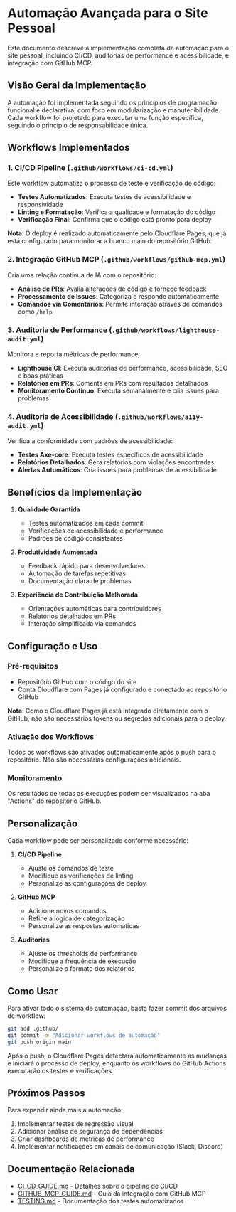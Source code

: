 # Automação Avançada para o Site Pessoal

Este documento descreve a implementação completa de automação para o site pessoal, incluindo CI/CD, auditorias de performance e acessibilidade, e integração com GitHub MCP.

## Visão Geral da Implementação

A automação foi implementada seguindo os princípios de programação funcional e declarativa, com foco em modularização e manutenibilidade. Cada workflow foi projetado para executar uma função específica, seguindo o princípio de responsabilidade única.

## Workflows Implementados

### 1. CI/CD Pipeline (`.github/workflows/ci-cd.yml`)

Este workflow automatiza o processo de teste e verificação de código:

- **Testes Automatizados**: Executa testes de acessibilidade e responsividade
- **Linting e Formatação**: Verifica a qualidade e formatação do código
- **Verificação Final**: Confirma que o código está pronto para deploy

**Nota**: O deploy é realizado automaticamente pelo Cloudflare Pages, que já está configurado para monitorar a branch main do repositório GitHub.

### 2. Integração GitHub MCP (`.github/workflows/github-mcp.yml`)

Cria uma relação contínua de IA com o repositório:

- **Análise de PRs**: Avalia alterações de código e fornece feedback
- **Processamento de Issues**: Categoriza e responde automaticamente
- **Comandos via Comentários**: Permite interação através de comandos como `/help`

### 3. Auditoria de Performance (`.github/workflows/lighthouse-audit.yml`)

Monitora e reporta métricas de performance:

- **Lighthouse CI**: Executa auditorias de performance, acessibilidade, SEO e boas práticas
- **Relatórios em PRs**: Comenta em PRs com resultados detalhados
- **Monitoramento Contínuo**: Executa semanalmente e cria issues para problemas

### 4. Auditoria de Acessibilidade (`.github/workflows/a11y-audit.yml`)

Verifica a conformidade com padrões de acessibilidade:

- **Testes Axe-core**: Executa testes específicos de acessibilidade
- **Relatórios Detalhados**: Gera relatórios com violações encontradas
- **Alertas Automáticos**: Cria issues para problemas de acessibilidade

## Benefícios da Implementação

1. **Qualidade Garantida**

   - Testes automatizados em cada commit
   - Verificações de acessibilidade e performance
   - Padrões de código consistentes

2. **Produtividade Aumentada**

   - Feedback rápido para desenvolvedores
   - Automação de tarefas repetitivas
   - Documentação clara de problemas

3. **Experiência de Contribuição Melhorada**
   - Orientações automáticas para contribuidores
   - Relatórios detalhados em PRs
   - Interação simplificada via comandos

## Configuração e Uso

### Pré-requisitos

- Repositório GitHub com o código do site
- Conta Cloudflare com Pages já configurado e conectado ao repositório GitHub

**Nota**: Como o Cloudflare Pages já está integrado diretamente com o GitHub, não são necessários tokens ou segredos adicionais para o deploy.

### Ativação dos Workflows

Todos os workflows são ativados automaticamente após o push para o repositório. Não são necessárias configurações adicionais.

### Monitoramento

Os resultados de todas as execuções podem ser visualizados na aba "Actions" do repositório GitHub.

## Personalização

Cada workflow pode ser personalizado conforme necessário:

1. **CI/CD Pipeline**

   - Ajuste os comandos de teste
   - Modifique as verificações de linting
   - Personalize as configurações de deploy

2. **GitHub MCP**

   - Adicione novos comandos
   - Refine a lógica de categorização
   - Personalize as respostas automáticas

3. **Auditorias**
   - Ajuste os thresholds de performance
   - Modifique a frequência de execução
   - Personalize o formato dos relatórios

## Como Usar

Para ativar todo o sistema de automação, basta fazer commit dos arquivos de workflow:

```bash
git add .github/
git commit -m "Adicionar workflows de automação"
git push origin main
```

Após o push, o Cloudflare Pages detectará automaticamente as mudanças e iniciará o processo de deploy, enquanto os workflows do GitHub Actions executarão os testes e verificações.

## Próximos Passos

Para expandir ainda mais a automação:

1. Implementar testes de regressão visual
2. Adicionar análise de segurança de dependências
3. Criar dashboards de métricas de performance
4. Implementar notificações em canais de comunicação (Slack, Discord)

## Documentação Relacionada

- [CI_CD_GUIDE.md](./CI_CD_GUIDE.md) - Detalhes sobre o pipeline de CI/CD
- [GITHUB_MCP_GUIDE.md](./GITHUB_MCP_GUIDE.md) - Guia da integração com GitHub MCP
- [TESTING.md](./TESTING.md) - Documentação dos testes automatizados
